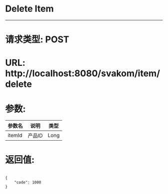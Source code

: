 # Delete Item
---
# 请求类型: POST
# URL: http://localhost:8080/svakom/item/delete
# 参数:
参数名  | 说明  | 类型
------ |------- | ----
itemId | 产品ID | Long
# 返回值:
<pre><code>
{
    "code": 1000
}
</code></pre>
